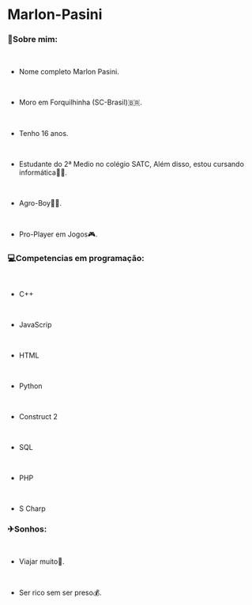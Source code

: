 # Marlon-Pasini


### 👤Sobre mim:

<br>

- Nome completo Marlon Pasini.

<br>

- Moro em Forquilhinha (SC-Brasil)🇧🇷.

<br>

- Tenho 16 anos.

<br>

- Estudante do 2ª Medio no colégio SATC, Além disso, estou cursando informática👨‍💻.

<br>

- Agro-Boy👨‍🌾.

<br>

- Pro-Player em Jogos🎮.

### 💻Competencias em programação:

<br>

- C++

<br>

- JavaScrip

<br>

- HTML

<br>

- Python

<br>

- Construct 2

<br>

- SQL

<br>

- PHP

<br>

- S Charp

### ✈Sonhos:

<br>

- Viajar muito🚗.

<br>

- Ser rico sem ser preso💰.
